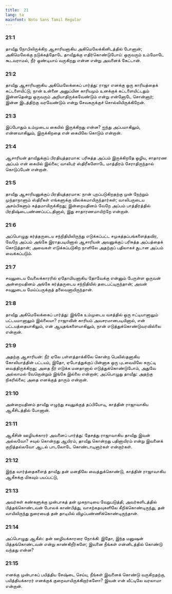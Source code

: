 ```yaml
---
title:  21
lang: ta
mainfont: Noto Sans Tamil Regular
---
```


###  21:1

தாவீது நோபிலிருக்கிற ஆசாரியனாகிய அகிமெலேக்கினிடத்தில் போனான்; அகிமெலேக்கு நடுக்கத்தோடே தாவீதுக்கு எதிர்கொண்டுபோய்: ஒருவரும் உம்மோடே கூடவராமல், நீர் ஒண்டியாய் வருகிறது என்ன என்று அவனைக் கேட்டான்.

###  21:2

தாவீது ஆசாரியனாகிய அகிமெலேக்கைப் பார்த்து: ராஜா எனக்கு ஒரு காரியத்தைக் கட்டளையிட்டு, நான் உன்னை அனுப்பின காரியமும் உனக்குக் கட்டளையிட்டதும் இன்னதென்று ஒருவரும் அறியாதிருக்கவேண்டும் என்று என்னோடே சொன்னார்; இன்ன இடத்திற்கு வரவேண்டும் என்று சேவகருக்குச் சொல்லியிருக்கிறேன்.

###  21:3

இப்போதும் உம்முடைய கையில் இருக்கிறது என்ன? ஐந்து அப்பமாகிலும், என்னவாகிலும், இருக்கிறதை என் கையிலே கொடும் என்றான்.

###  21:4

ஆசாரியன் தாவீதுக்குப் பிரதியுத்தரமாக: பரிசுத்த அப்பம் இருக்கிறதே ஒழிய, சாதாரண அப்பம் என் கையில் இல்லை; வாலிபர் ஸ்திரீகளோடே மாத்திரம் சேராதிருந்தால் கொடுப்பேன் என்றான்.

###  21:5

தாவீது ஆசாரியனுக்குப் பிரதியுத்தரமாக: நான் புறப்படுகிறதற்கு முன் நேற்றும் முந்தாநாளும் ஸ்திரீகள் எங்களுக்கு விலக்கமாயிருந்தார்கள்; வாலிபருடைய அசம்பிகளும் சுத்தமாயிருக்கிறது; இன்றையதினம் வேறே அப்பம் பாத்திரத்தில் பிரதிஷ்டைபண்ணப்பட்டதினால், இது சாதாரணமாயிற்றே என்றான்.

###  21:6

அப்பொழுது கர்த்தருடைய சந்நிதியிலிருந்து எடுக்கப்பட்ட சமுகத்தப்பங்களைத்தவிர, வேறே அப்பம் அங்கே இராதபடியினால் ஆசாரியன் அவனுக்குப் பரிசுத்த அப்பத்தைக் கொடுத்தான்; அவைகள் எடுக்கப்படுகிற நாளிலே அதற்குப் பதிலாகச் சூடான அப்பம் வைக்கப்படும்.

###  21:7

சவுலுடைய வேலைக்காரரில் ஏதோமியனாகிய தோவேக்கு என்னும் பேருள்ள ஒருவன் அன்றையதினம் அங்கே கர்த்தருடைய சந்நிதியில் தடைபட்டிருந்தான்; அவன் சவுலுடைய மேய்ப்பருக்குத் தலைவனாயிருந்தான்.

###  21:8

தாவீது அகிமெலேக்கைப் பார்த்து: இங்கே உம்முடைய வசத்தில் ஒரு ஈட்டியானாலும் பட்டயமானாலும் இல்லையா? ராஜாவின் காரியம் அவசரமானபடியினால், என் பட்டயத்தையாகிலும், என் ஆயுதங்களையாகிலும், நான் எடுத்துக்கொண்டுவரவில்லை என்றான்.

###  21:9

அதற்கு ஆசாரியன்: நீர் ஏலே பள்ளத்தாக்கிலே கொன்ற பெலிஸ்தனாகிய கோலியாத்தின் பட்டயம், இதோ, ஏபோத்துக்குப் பின்னாக ஒரு புடவையிலே சுருட்டி வைத்திருக்கிறது; அதை நீர் எடுக்க மனதானால் எடுத்துக்கொண்டுபோம், அதுவே அல்லாமல் வேறொன்றும் இங்கே இல்லை என்றான்; அப்பொழுது தாவீது: அதற்கு நிகரில்லை; அதை எனக்குத் தாரும் என்றான்.

###  21:10

அன்றையதினம் தாவீது எழுந்து சவுலுக்குத் தப்பியோடி, காத்தின் ராஜாவாகிய ஆகீசிடத்தில் போனான்.

###  21:11

ஆகீசின் ஊழியக்காரர் அவனைப் பார்த்து: தேசத்து ராஜாவாகிய தாவீது இவன் அல்லவோ? சவுல் கொன்றது ஆயிரம், தாவீது கொன்றது பதினாயிரம் என்று இவனைக் குறித்தல்லவோ ஆடல் பாடலோடே கொண்டாடினார்கள் என்றார்கள்.

###  21:12

இந்த வார்த்தைகளைத் தாவீது தன் மனதிலே வைத்துக்கொண்டு, காத்தின் ராஜாவாகிய ஆகீசுக்கு மிகவும் பயப்பட்டு,

###  21:13

அவர்கள் கண்களுக்கு முன்பாகத் தன் முகநாடியை வேறுபடுத்தி, அவர்களிடத்தில் பித்தங்கொண்டவன் போலக் காண்பித்து, வாசற்கதவுகளிலே கீறிக்கொண்டிருந்து, தன் வாயிலிருந்து நுரையைத் தன் தாடியில் விழப்பண்ணிக்கொண்டிருந்தான்.

###  21:14

அப்பொழுது ஆகீஸ்: தன் ஊழியக்காரரை நோக்கி: இதோ, இந்த மனுஷன் பித்தங்கொண்டவன் என்று காண்கிறீர்களே; இவனை நீங்கள் என்னிடத்தில் கொண்டு வந்தது என்ன?

###  21:15

எனக்கு முன்பாகப் பயித்திய சேஷ்டை செய்ய, நீங்கள் இவனைக் கொண்டு வருகிறதற்கு, பயித்தியக்காரர் எனக்குக் குறைவாயிருக்கிறார்களோ? இவன் என் வீட்டிலே வரலாமா என்றான்.

